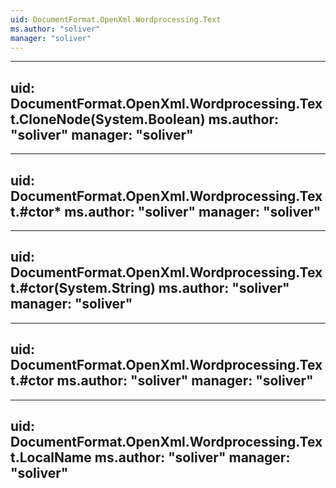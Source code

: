 ```yaml
---
uid: DocumentFormat.OpenXml.Wordprocessing.Text
ms.author: "soliver"
manager: "soliver"
---
```


---
uid: DocumentFormat.OpenXml.Wordprocessing.Text.CloneNode(System.Boolean)
ms.author: "soliver"
manager: "soliver"
---

---
uid: DocumentFormat.OpenXml.Wordprocessing.Text.#ctor*
ms.author: "soliver"
manager: "soliver"
---

---
uid: DocumentFormat.OpenXml.Wordprocessing.Text.#ctor(System.String)
ms.author: "soliver"
manager: "soliver"
---

---
uid: DocumentFormat.OpenXml.Wordprocessing.Text.#ctor
ms.author: "soliver"
manager: "soliver"
---

---
uid: DocumentFormat.OpenXml.Wordprocessing.Text.LocalName
ms.author: "soliver"
manager: "soliver"
---

